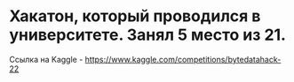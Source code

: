 # Хакатон, который проводился в университете. Занял 5 место из 21.
Ссылка на Kaggle - https://www.kaggle.com/competitions/bytedatahack-22
